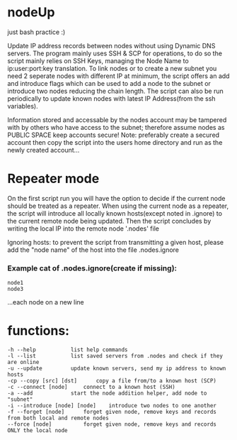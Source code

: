 # nodeUp
just bash practice :)

Update IP address records between nodes without using Dynamic DNS servers. The program mainly uses SSH & SCP for operations, to do so the script mainly relies on SSH Keys, managing the Node Name to ip:user:port:key translation. To link nodes or to create a new subnet you need 2 seperate nodes with different IP at minimum, the script offers an add and introduce flags which can be used to add a node to the subnet or introduce two nodes reducing the chain length. The script can also be run periodically to update known nodes with latest IP Address(from the ssh variables).

Information stored and accessable by the nodes account may be tampered with by others who have access to the subnet; therefore assume nodes as PUBLIC SPACE keep accounts secure!
Note: preferably create a secured account then copy the script into the users home directory and run as the newly created account...

# Repeater mode
On the first script run you will have the option to decide if the current node should be treated as a repeater. When using the current node as a repeater, the script will introduce all locally known hosts(except noted in .ignore) to the current remote node being updated. Then the script concludes by writing the local IP into the remote node '.nodes' file

Ignoring hosts: to prevent the script from transmitting a given host, please add the "node name" of the host into the file .nodes.ignore
### Example cat of .nodes.ignore(create if missing):
```
node1
node3
```
...each node on a new line

# functions:
	-h --help			list help commands
	-l --list			list saved servers from .nodes and check if they are online
	-u --update			update known servers, send my ip address to known hosts
	-cp --copy [src] [dst]		copy a file from/to a known host (SCP)
	-c --connect [node]		connect to a known host (SSH)
	-a --add			start the node addition helper, add node to "subnet"
	-i --introduce [node] [node]	introduce two nodes to one another
	-f --forget [node]		forget given node, remove keys and records from both local and remote nodes
	--force [node]			forget given node, remove keys and records ONLY the local node
